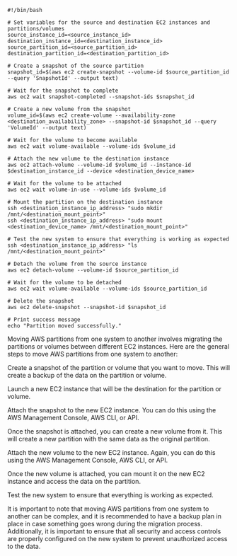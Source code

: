 

```
#!/bin/bash

# Set variables for the source and destination EC2 instances and partitions/volumes
source_instance_id=<source_instance_id>
destination_instance_id=<destination_instance_id>
source_partition_id=<source_partition_id>
destination_partition_id=<destination_partition_id>

# Create a snapshot of the source partition
snapshot_id=$(aws ec2 create-snapshot --volume-id $source_partition_id --query 'SnapshotId' --output text)

# Wait for the snapshot to complete
aws ec2 wait snapshot-completed --snapshot-ids $snapshot_id

# Create a new volume from the snapshot
volume_id=$(aws ec2 create-volume --availability-zone <destination_availability_zone> --snapshot-id $snapshot_id --query 'VolumeId' --output text)

# Wait for the volume to become available
aws ec2 wait volume-available --volume-ids $volume_id

# Attach the new volume to the destination instance
aws ec2 attach-volume --volume-id $volume_id --instance-id $destination_instance_id --device <destination_device_name>

# Wait for the volume to be attached
aws ec2 wait volume-in-use --volume-ids $volume_id

# Mount the partition on the destination instance
ssh <destination_instance_ip_address> "sudo mkdir /mnt/<destination_mount_point>"
ssh <destination_instance_ip_address> "sudo mount <destination_device_name> /mnt/<destination_mount_point>"

# Test the new system to ensure that everything is working as expected
ssh <destination_instance_ip_address> "ls /mnt/<destination_mount_point>"

# Detach the volume from the source instance
aws ec2 detach-volume --volume-id $source_partition_id

# Wait for the volume to be detached
aws ec2 wait volume-available --volume-ids $source_partition_id

# Delete the snapshot
aws ec2 delete-snapshot --snapshot-id $snapshot_id

# Print success message
echo "Partition moved successfully."

```


Moving AWS partitions from one system to another involves migrating the partitions or volumes between different EC2 instances. Here are the general steps to move AWS partitions from one system to another:

Create a snapshot of the partition or volume that you want to move. This will create a backup of the data on the partition or volume.

Launch a new EC2 instance that will be the destination for the partition or volume.

Attach the snapshot to the new EC2 instance. You can do this using the AWS Management Console, AWS CLI, or API.

Once the snapshot is attached, you can create a new volume from it. This will create a new partition with the same data as the original partition.

Attach the new volume to the new EC2 instance. Again, you can do this using the AWS Management Console, AWS CLI, or API.

Once the new volume is attached, you can mount it on the new EC2 instance and access the data on the partition.

Test the new system to ensure that everything is working as expected.

It is important to note that moving AWS partitions from one system to another can be complex, and it is recommended to have a backup plan in place in case something goes wrong during the migration process. Additionally, it is important to ensure that all security and access controls are properly configured on the new system to prevent unauthorized access to the data.
